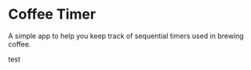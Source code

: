 # Coffee Timer

A simple app to help you keep track of sequential timers used in brewing coffee.

test
